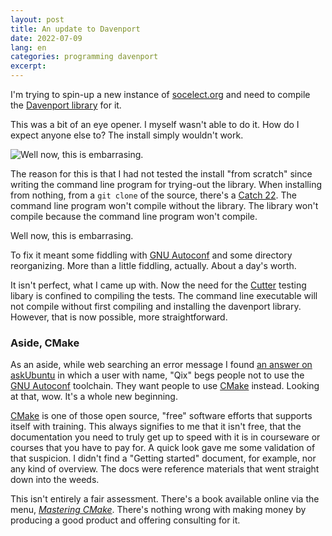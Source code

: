 ```yaml
---
layout: post
title: An update to Davenport
date: 2022-07-09
lang: en
categories: programming davenport
excerpt:
---
```


I'm trying to spin-up a new instance of [socelect.org][soc] and need to
compile the [Davenport library][dlib] for it.

This was a bit of an eye opener. I myself wasn't able to do it. How do I expect
anyone else to? The install simply wouldn't work.

![Well now, this is embarrasing.][xkcd]

The reason for this is that I had not tested the install "from scratch" since
writing the command line program for trying-out the library. When installing
from nothing, from a `git clone` of the source, there's a [Catch 22][22].
The command line program won't compile without the library. The library
won't compile because the command line program won't compile.

Well now, this is embarrasing.

To fix it meant some fiddling with [GNU Autoconf][ac] and some directory
reorganizing. More than a little fiddling, actually. About a day's worth.

It isn't perfect, what I came up with. Now 
the need for the [Cutter][cutter] testing libary is confined to compiling
the tests. The command line executable will not compile without first
compiling and installing the davenport library. However, that is now
possible, more straightforward.


### Aside, CMake

As an aside, while web searching an error message I found [an answer on
askUbuntu][ask] in which a user with name, "Qix" begs people not to use
the [GNU Autoconf][ac] toolchain. They want people to use [CMake][cmake]
instead. Looking at that, wow. It's a whole new beginning.

[CMake][cmake] is one of those open source, "free" software efforts that
supports itself with training. This always signifies to me that it isn't free,
that the documentation you need to truly get up to speed with it is in courseware
or courses that you have to pay for. A quick look gave me some validation of
that suspicion. I didn't find a "Getting started" document, for example, nor
any kind of overview. The docs were reference materials that went straight
down into the weeds.

This isn't entirely a fair assessment. There's a book available online via
the menu, [_Mastering CMake_][mcm]. There's nothing wrong with making money
by producing a good product and offering consulting for it.

[mcm]: https://cmake.org/cmake/help/book/mastering-cmake/
[ask]: https://askubuntu.com/questions/27677/cannot-find-install-sh-install-sh-or-shtool-in-ac-aux
[cmake]: https://cmake.org/cmake/help/latest/manual/cmake.1.html
[ac]: https://www.gnu.org/savannah-checkouts/gnu/autoconf/autoconf.html
[22]: https://dilbert.com/strip/2015-09-22
[xkcd]: https://imgs.xkcd.com/comics/circuit_diagram.png
[soc]: https://socelect.org/
[dlib]: https://github.com/wbreeze/davenport
[cutter]: https://cutter.osdn.jp/

